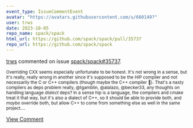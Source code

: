 ```yaml
---
event_type: IssueCommentEvent
avatar: "https://avatars.githubusercontent.com/u/660149?"
user: trws
date: 2023-10-05
repo_name: spack/spack
html_url: https://github.com/spack/spack/pull/35737
repo_url: https://github.com/spack/spack
---
```


<a href='https://github.com/trws' target='_blank'>trws</a> commented on issue <a href='https://github.com/spack/spack/pull/35737' target='_blank'>spack/spack#35737</a>.

<small>Overriding CXX seems especially unfortunate to be honest.  It's not wrong in a sense, but it's really, really wrong in another since it's supposed to be the HIP compiler and not necessarily the C or C++ compilers (though maybe the C++ compiler :facepalm:).  That's a nasty compilers as deps problem really, @tgamblin, @alalazo, @becker33, any thoughts on handling language *dialect* deps? In a sense hip is a language, the compilers and cmake treat it that way, but it's also a dialect of C++, so it should be able to provide both, and *maybe* override both, but allow C++ to come from something else as well in the same project....</small>

<a href='https://github.com/spack/spack/pull/35737' target='_blank'>View Comment</a>